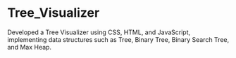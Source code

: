# Tree_Visualizer
Developed a Tree Visualizer using CSS, HTML, and JavaScript, implementing data structures such as Tree, Binary Tree, Binary Search Tree, and Max Heap. 
